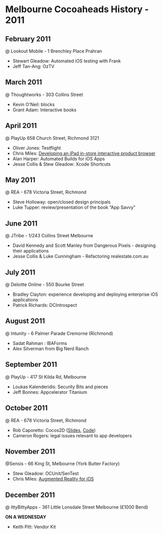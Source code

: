 # Melbourne Cocoaheads History - 2011

## February 2011

@ Lookout Mobile - 1 Brenchley Place Prahran

- Stewart Gleadow: Automated iOS testing with Frank 
- Jeff Tan-Ang: OzTV

## March 2011

@ Thoughtworks -  303 Collins Street 

- Kevin O'Neil: blocks
- Grant Adam: Interactive books


## April 2011

@ PlayUp  658 Church Street, Richmond 3121 

- Oliver Jones: Testflight
- Chris Miles: [Developing an iPad in-store interactive product browser](http://blog.chrismiles.info/2011/12/cocoaheads-talk-developing-ipad-in.html)
- Alan Harper: Automated Builds for iOS Apps
- Jesse Collis & Stew Gleadow: Xcode Shortcuts


## May 2011

@ REA - 678 Victoria Street, Richmond
    
- Steve Holloway:  open/closed design principals
- Luke Tupper: review/presentation of the book “App Savvy”


## June 2011

@ JTribe - 1/243 Collins Street Melbourne

- David Kennedy and Scott Manley from Dangerous Pixels - designing their applications
- Jesse Collis & Luke Cunningham - Refactoring realestate.com.au

## July 2011

@ Deloitte Online - 550 Bourke Street

- Bradley Clayton: experience developing and deploying enterprise iOS applications
- Patrick Richards: DCIntrospect

## August 2011

@ Intunity - 6 Palmer Parade Cremorne (Richmond)

- Sadat Rahman : IBAForms
- Alex Silverman from Big Nerd Ranch

## September 2011

@ PlayUp -  417 St Kilda Rd, Melbourne

- Loukas Kalenderidis: Security Bits and pieces
- Jeff Bonnes: Appcelerator Titanium


## October 2011

@ REA  - 678 Victoria Street, Richmond
    
- Rob Caporetto: Cocos2D ([Slides](http://www.slideshare.net/rob_c/cocos2d-introduction-melbourne-cocoaheads-20111013), [Code](https://github.com/robc/ShooterDemo))
- Cameron Rogers: legal issues relevant to app developers

## November 2011

@Sensis - 66 King St, Melbourne (York Butter Factory)

- Stew Gleadow: OCUnit/SenTest
- Chris Miles: [Augmented Reality for iOS](http://blog.chrismiles.info/2012/01/my-cocoaheads-talk-on-augmented-reality.html)

## December 2011

@ IttyBittyApps - 361 Little Lonsdale Street Melbourne (£1000 Bend)

**ON A WEDNESDAY**

- Keith Pitt: Vendor Kit
